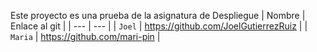 Este proyecto es una prueba de la asignatura de Despliegue
| Nombre | Enlace al git |
| --- | --- |
| `Joel` | https://github.com/JoelGutierrezRuiz |
| `Maria` | https://github.com/mari-pin |
